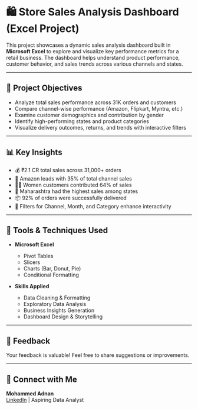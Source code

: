 # 🛍️ Store Sales Analysis Dashboard (Excel Project)

This project showcases a dynamic sales analysis dashboard built in **Microsoft Excel** to explore and visualize key performance metrics for a retail business. The dashboard helps understand product performance, customer behavior, and sales trends across various channels and states.

---

## 📌 Project Objectives

- Analyze total sales performance across 31K orders and customers
- Compare channel-wise performance (Amazon, Flipkart, Myntra, etc.)
- Examine customer demographics and contribution by gender
- Identify high-performing states and product categories
- Visualize delivery outcomes, returns, and trends with interactive filters

---

## 📊 Key Insights

- 💰 ₹2.1 CR total sales across 31,000+ orders
- 🛒 Amazon leads with 35% of total channel sales
- 👩‍🦰 Women customers contributed 64% of sales
- 📍 Maharashtra had the highest sales among states
- 📦 92% of orders were successfully delivered
- 📅 Filters for Channel, Month, and Category enhance interactivity

---

## 🧩 Tools & Techniques Used

- **Microsoft Excel**
  - Pivot Tables
  - Slicers
  - Charts (Bar, Donut, Pie)
  - Conditional Formatting

- **Skills Applied**
  - Data Cleaning & Formatting
  - Exploratory Data Analysis
  - Business Insights Generation
  - Dashboard Design & Storytelling

---

## 📣 Feedback

Your feedback is valuable! Feel free to share suggestions or improvements.

---

## 🔗 Connect with Me

**Mohammed Adnan**  
[LinkedIn](https://www.linkedin.com/in/adnan-ds) | Aspiring Data Analyst
